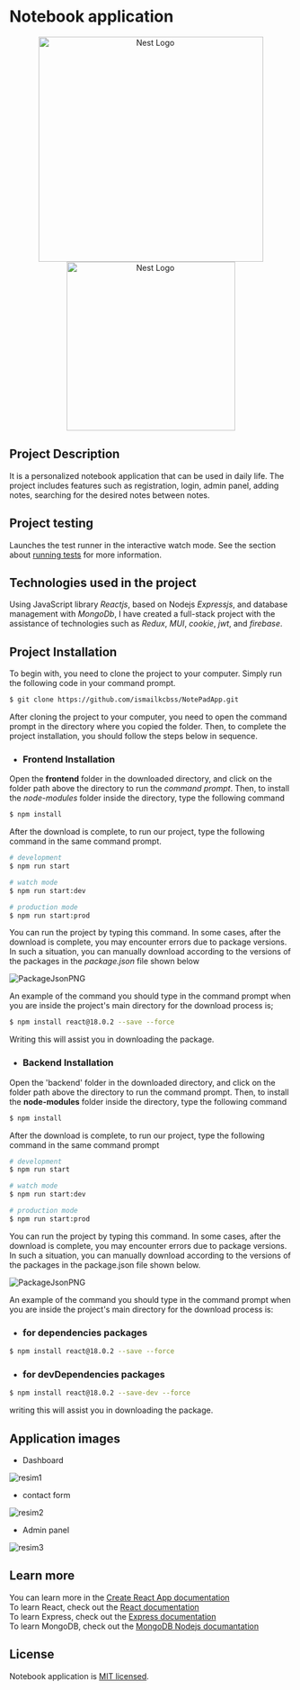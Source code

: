 # Notebook application

<p align="center">
  <a href="https://nodejs.org/en/docs" target="blank"><img src="https://firebasestorage.googleapis.com/v0/b/shopplace-41632.appspot.com/o/6fb6a9a1-c973-48a4-aabe-91b7d60e7ca1?alt=media&token=2dd18b7e-3a6e-44c1-949d-aed2292d9f86&_gl=1*1r13xoh*_ga*MTc4OTQzODUwNy4xNjk0Nzk3MzI5*_ga_CW55HF8NVT*MTY5Nzg4MTIyMi4yNC4xLjE2OTc4ODEyNTMuMjkuMC4w" width="400" alt="Nest Logo" /></a>
  <a href="https://legacy.reactjs.org/docs/getting-started.html" target="blank"><img src="https://github.com/ismailkcbss/NotePad-Front/blob/main/reactpng.png?raw=true" width="300" alt="Nest Logo" /></a>
</p>

## Project Description
It is a personalized notebook application that can be used in daily life. The project includes features such as registration, login, admin panel, adding notes, searching for the desired notes between notes.

## Project testing
Launches the test runner in the interactive watch mode.
See the section about [running tests](https://create-react-app.dev/docs/running-tests/) for more information.

## Technologies used in the project
Using JavaScript library *Reactjs*, based on Nodejs *Expressjs*, and database management with *MongoDb*, I have created a full-stack project with the assistance of technologies such as *Redux*, *MUI*, *cookie*, *jwt*, and *firebase*.

## Project Installation
To begin with, you need to clone the project to your computer. Simply run the following code in your command prompt.
```bash
$ git clone https://github.com/ismailkcbss/NotePadApp.git
```
After cloning the project to your computer, you need to open the command prompt in the directory where you copied the folder. Then, to complete the project installation, you should follow the steps below in sequence.

- ### Frontend Installation

Open the **frontend** folder in the downloaded directory, and click on the folder path above the directory to run the *command prompt*. Then, to install the *node-modules* folder inside the directory, type the following command

```bash
$ npm install
```

After the download is complete, to run our project, type the following command in the same command prompt.

```bash
# development
$ npm run start

# watch mode
$ npm run start:dev

# production mode
$ npm run start:prod
```

You can run the project by typing this command. In some cases, after the download is complete, you may encounter errors due to package versions. In such a situation, you can manually download according to the versions of the packages in the *package.json* file shown below

![PackageJsonPNG](https://github.com/ismailkcbss/NotePad-Front/blob/main/packagejson.png?raw=true)

An example of the command you should type in the command prompt when you are inside the project's main directory for the download process is;
```bash
$ npm install react@18.0.2 --save --force
```
Writing this will assist you in downloading the package.

- ### Backend Installation 

Open the 'backend' folder in the downloaded directory, and click on the folder path above the directory to run the command prompt. Then, to install the **node-modules** folder inside the directory, type the following command

```bash
$ npm install
```

After the download is complete, to run our project, type the following command in the same command prompt
```bash
# development
$ npm run start

# watch mode
$ npm run start:dev

# production mode
$ npm run start:prod
```

You can run the project by typing this command. In some cases, after the download is complete, you may encounter errors due to package versions. In such a situation, you can manually download according to the versions of the packages in the package.json file shown below.

![PackageJsonPNG](https://github.com/ismailkcbss/NotePad-Front/blob/main/packagejsonbackend.png?raw=true)

An example of the command you should type in the command prompt when you are inside the project's main directory for the download process is:

- ### for dependencies packages
```bash
$ npm install react@18.0.2 --save --force
```


- ### for devDependencies packages
```bash
$ npm install react@18.0.2 --save-dev --force
```
writing this will assist you in downloading the package.

## Application images

- Dashboard

![resim1](https://github.com/ismailkcbss/NotePad-Front/blob/main/notepad1.png?raw=true)

- contact form

![resim2](https://github.com/ismailkcbss/NotePad-Front/blob/main/notepadcontact.png?raw=true)

- Admin panel

![resim3](https://github.com/ismailkcbss/NotePad-Front/blob/main/notpadadmin.png?raw=true)


## Learn more

You can learn more in the [Create React App documentation](https://create-react-app.dev/docs/getting-started/) <br/>
To learn React, check out the [React documentation](https://react.dev/)<br/>
To learn Express, check out the [Express documentation](https://expressjs.com/)<br/>
To learn MongoDB, check out the [MongoDB Nodejs documantation](https://www.mongodb.com/docs/drivers/node/current/) <br/>

## License
Notebook application is [MIT licensed](LICENSE).

